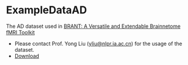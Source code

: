 # ExampleDataAD
The AD dataset used in [BRANT: A Versatile and Extendable Brainnetome fMRI Toolkit](http://ddl.escience.cn/f/QAoQ) 

* Please contact Prof. Yong Liu (yliu@nlpr.ia.ac.cn) for the usage of the dataset.
* [Download](http://ddl.escience.cn/f/QAoQ)
